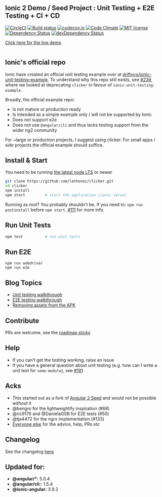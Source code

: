 ## Ionic 2 Demo / Seed Project : Unit Testing + E2E Testing + CI + CD
[![CircleCI](https://circleci.com/gh/lathonez/clicker.svg?style=shield)](https://circleci.com/gh/lathonez/clicker) [![Build status](https://ci.appveyor.com/api/projects/status/github/lathonez/clicker?svg=true)](https://ci.appveyor.com/project/lathonez/clicker) [![codecov.io](https://codecov.io/github/lathonez/clicker/coverage.svg?branch=master)](https://codecov.io/github/lathonez/clicker?branch=master) [![Code Climate](https://codeclimate.com/github/lathonez/clicker/badges/gpa.svg)](https://codeclimate.com/github/lathonez/clicker) [![MIT license](http://img.shields.io/badge/license-MIT-brightgreen.svg)](http://opensource.org/licenses/MIT) [![Dependency Status](https://david-dm.org/lathonez/clicker/status.svg)](https://david-dm.org/lathonez/clicker) [![devDependency Status](https://david-dm.org/lathonez/clicker/dev-status.svg)](https://david-dm.org/lathonez/clicker#info=devDependencies)

[Click here for the live demo](http://lathonez.com/clicker)

<p align="center">
  <img src="http://lathonez.github.io/images/ionic2_unit_testing/clicker.gif" alt=""/>
</p>

## Ionic's official repo

Ionic have created an official unit testing example over at [driftyco/ionic-unit-testing-example](https://github.com/driftyco/ionic-unit-testing-example). To understand why this repo still exists, see [#239](https://github.com/lathonez/clicker/issues/239), where we looked at deprecating `clicker` in favour of `ionic-unit-testing-example`.

Broadly, the official example repo:

* Is not mature or production ready
* Is intended as a simple example only / will not be supported by Ionic
* Does not support e2e
* Does not use `@angular/cli` and thus lacks testing support from the wider ng2 community

For ~large or production projects, I suggest using clicker. For small apps / side projects the official example should suffice.

## Install & Start

You need to be running [the latest node LTS](https://nodejs.org/en/download/) or newer

```bash
git clone https://github.com/lathonez/clicker.git
cd clicker
npm install
npm start         # start the application (ionic serve)
```

Running as root? You probably shouldn't be. If you need to: `npm run postinstall` before `npm start`. [#111](https://github.com/lathonez/clicker/issues/111) for more info.

## Run Unit Tests
```bash
npm test          # run unit tests
```

## Run E2E
```
npm run webdriver
npm run e2e
```

## Blog Topics

* [Unit testing walkthrough](http://lathonez.com/2017/ionic-2-unit-testing/)
* [E2E testing walkthrough](http://lathonez.com/2017/ionic-2-e2e-testing/)
* [Removing assets from the APK](http://lathonez.com/2016/cordova-remove-assets/)

## Contribute
PRs are welcome, see the [roadmap sticky](https://github.com/lathonez/clicker/issues/38)

## Help

* If you can't get the testing working, raise an issue
* If you have a general question about unit testing (e.g. how can I write a unit test for `some-module`), see [#191](https://github.com/lathonez/clicker/issues/191)

## Acks

* This started out as a fork of [Angular 2 Seed](https://github.com/mgechev/angular2-seed) and would not be possible without it
* @bengro for the lightweightify inspiration (#68)
* @ric9176 and @DanielaGSB for E2E tests (#50)
* @tja4472 for the ngrx implementation (#133)
* [Everyone else](https://github.com/lathonez/clicker/graphs/contributors) for the advice, help, PRs etc

## Changelog

See the changelog [here](https://github.com/lathonez/clicker/blob/master/CHANGELOG.md)

## Updated for:

* **@angular/*:** 5.0.4
* **@angular/cli:**: 1.5.4
* **@ionic-angular:** 3.9.2
